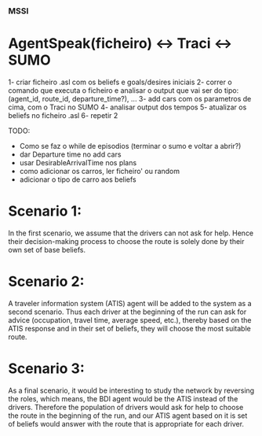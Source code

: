 ### MSSI

# AgentSpeak(ficheiro) <-> Traci <-> SUMO

1- criar ficheiro .asl com os beliefs e goals/desires iniciais
2- correr o comando que executa o ficheiro e analisar o output que vai ser do tipo: (agent_id, route_id, departure_time?), ...
3- add cars com os parametros de cima, com o Traci no SUMO
4- analisar output dos tempos
5- atualizar os beliefs no ficheiro .asl
6- repetir 2


TODO: 
* Como se faz o while de episodios (terminar o sumo e voltar a abrir?)
* dar Departure time no add cars
* usar DesirableArrivalTime nos plans
* como adicionar os carros, ler ficheiro' ou random
* adicionar o tipo de carro aos beliefs

# Scenario 1:
In the first scenario, we assume that the drivers can not ask for help. Hence their decision-making process to choose the route is solely done by their own set of base beliefs.

# Scenario 2:
A traveler information system (ATIS) agent will be added to the system as a second scenario. Thus each driver at the beginning of the run can ask for advice (occupation, travel time, average speed, etc.), thereby based on the ATIS response and in their set of beliefs, they will choose the most suitable route.

# Scenario 3:
As a final scenario, it would be interesting to study the network by reversing the roles, which means, the BDI agent would be the ATIS instead of the drivers. Therefore the population of drivers would ask for help to choose the route in the beginning of the run, and our ATIS agent based on it is set of beliefs would answer with the route that is appropriate for each driver.